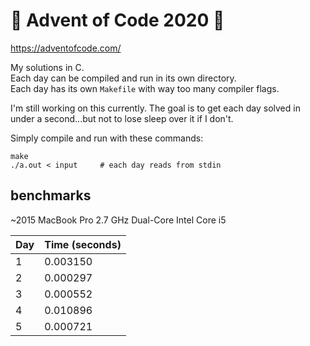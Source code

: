 # 🎄 Advent of Code 2020 🎄
https://adventofcode.com/

My solutions in C.  
Each day can be compiled and run in its own directory.  
Each day has its own `Makefile` with way too many compiler flags.  

I'm still working on this currently. The goal is to get each day solved in under a second...but not to lose sleep over it if I don't.

Simply compile and run with these commands:
```
make
./a.out < input     # each day reads from stdin
```

## benchmarks
~2015 MacBook Pro 2.7 GHz Dual-Core Intel Core i5

| Day       | Time (seconds)|
|-----------|---------------|
|1          |0.003150       |
|2          |0.000297       |
|3          |0.000552       |
|4          |0.010896       |
|5          |0.000721       |